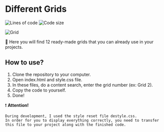 # Different Grids
![Lines of code](https://img.shields.io/tokei/lines/github/sineylo/Different_grids?style=for-the-badge) ![Code size](https://img.shields.io/github/languages/code-size/SineYlo/different_grids?style=for-the-badge)

![Grid](https://i.ibb.co/jLV3zLp/msedge-s-FFUk-L6yp-T.png 'Grid')

🔸 Here you will find 12 ready-made grids that you can already use in your projects.

## How to use?

1. Clone the repository to your computer.
2. Open index.html and style.css file.
3. In these files, do a content search, enter the grid number (ex: Grid 2).
4. Copy the code to yourself.
5. Done!

❗️ **Attention!**  

`During development, I used the style reset file destyle.css.`   
`In order for you to display everything correctly, you need to transfer this file to your project along with the finished code.`

